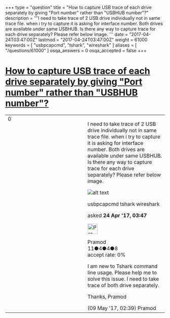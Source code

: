 +++
type = "question"
title = "How to capture USB trace of each drive separately by giving &quot;Port number&quot; rather than &quot;USBHUB number&quot;?"
description = '''I need to take trace of 2 USB drive individually not in same trace file. when i try to capture it is asking for interface number. Both drives are available under same USBHUB. Is there any way to capture trace for each drive separately? Please refer below image. '''
date = "2017-04-24T03:47:00Z"
lastmod = "2017-04-24T03:47:00Z"
weight = 61000
keywords = [ "usbpcapcmd", "tshark", "wireshark" ]
aliases = [ "/questions/61000" ]
osqa_answers = 0
osqa_accepted = false
+++

<div class="headNormal">

# [How to capture USB trace of each drive separately by giving "Port number" rather than "USBHUB number"?](/questions/61000/how-to-capture-usb-trace-of-each-drive-separately-by-giving-port-number-rather-than-usbhub-number)

</div>

<div id="main-body">

<div id="askform">

<table id="question-table" style="width:100%;"><colgroup><col style="width: 50%" /><col style="width: 50%" /></colgroup><tbody><tr class="odd"><td style="width: 30px; vertical-align: top"><div class="vote-buttons"><div id="post-61000-score" class="post-score" title="current number of votes">0</div><div id="favorite-count" class="favorite-count"></div></div></td><td><div id="item-right"><div class="question-body"><p>I need to take trace of 2 USB drive individually not in same trace file. when i try to capture it is asking for interface number. Both drives are available under same USBHUB. Is there any way to capture trace for each drive separately? Please refer below image.</p><p><img src="https://osqa-ask.wireshark.org/upfiles/2Drive_USBPCAP2_nYnsEBP.jpg" alt="alt text" /></p></div><div id="question-tags" class="tags-container tags">usbpcapcmd tshark wireshark</div><div id="question-controls" class="post-controls"></div><div class="post-update-info-container"><div class="post-update-info post-update-info-user"><p>asked <strong>24 Apr '17, 03:47</strong></p><img src="https://secure.gravatar.com/avatar/d2c9789a43b411fb047ce641badacaf5?s=32&amp;d=identicon&amp;r=g" class="gravatar" width="32" height="32" alt="Pramod&#39;s gravatar image" /><p>Pramod<br />
<span class="score" title="11 reputation points">11</span><span title="4 badges"><span class="badge1">●</span><span class="badgecount">4</span></span><span title="4 badges"><span class="silver">●</span><span class="badgecount">4</span></span><span title="8 badges"><span class="bronze">●</span><span class="badgecount">8</span></span><br />
<span class="accept_rate" title="Rate of the user&#39;s accepted answers">accept rate:</span> <span title="Pramod has no accepted answers">0%</span></p></img></div></div><div id="comments-container-61000" class="comments-container"><span id="61298"></span><div id="comment-61298" class="comment"><div id="post-61298-score" class="comment-score"></div><div class="comment-text"><p>I am new to Tshark command line usage. Please help me to solve this issue. I need to take trace of both drive separately.</p><p>Thanks, Pramod</p></div><div id="comment-61298-info" class="comment-info"><span class="comment-age">(09 May '17, 02:39)</span> Pramod</div></div></div><div id="comment-tools-61000" class="comment-tools"></div><div class="clear"></div><div id="comment-61000-form-container" class="comment-form-container"></div><div class="clear"></div></div></td></tr></tbody></table>

</div>

</div>

